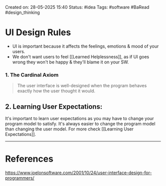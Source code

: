 Created on: 28-05-2025 15:40
Status: #idea
Tags: #software #BaRead  #design_thinking
# UI Design Rules
- UI is important because it affects the feelings, emotions & mood of your users.
- We don't want users to feel [[Learned Helplessness]], as if UI goes wrong they won't be happy & they'll blame it on your SW.
### 1. The Cardinal Axiom
> The user interface is well-designed when the program behaves exactly how the user thought it would.

## 2. Learning User Expectations:
It's important to learn user expectations as you may have to change your program model to satisfy. It's always easier to change the program model than changing the user model. For more check [[Learning User Expectations]]. 

-----------------
# References
https://www.joelonsoftware.com/2001/10/24/user-interface-design-for-programmers/
